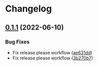 # Changelog

## [0.1.1](https://github.com/masaakiaoyagi/release-please-test/compare/v0.1.0...v0.1.1) (2022-06-10)


### Bug Fixes

* Fix release please workflow ([ae631dd](https://github.com/masaakiaoyagi/release-please-test/commit/ae631ddd1de2eb0e8e7a003c69aa4660e73bb7da))
* Fix release please workflow ([3b270b7](https://github.com/masaakiaoyagi/release-please-test/commit/3b270b7a0c262315ff6bd379e8bb9bc8125bff61))
